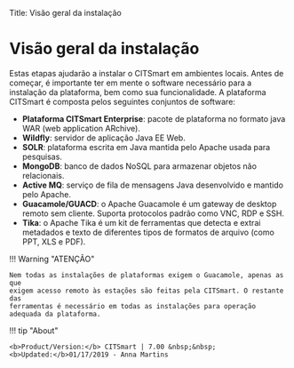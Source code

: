 Title: Visão geral da instalação

# Visão geral da instalação

Estas etapas ajudarão a instalar o CITSmart em ambientes locais. Antes de
começar, é importante ter em mente o software necessário para a instalação da
plataforma, bem como sua funcionalidade. A plataforma CITSmart é composta pelos
seguintes conjuntos de software:


* **Plataforma CITSmart Enterprise**: pacote de plataforma no formato java WAR (web application ARchive).
* **Wildfly**: servidor de aplicação Java EE Web.
* **SOLR**: plataforma escrita em Java mantida pelo Apache usada para pesquisas.
* **MongoDB**: banco de dados NoSQL para armazenar objetos não relacionais.
* **Active MQ**: serviço de fila de mensagens Java desenvolvido e mantido pelo Apache.
* **Guacamole/GUACD**: o Apache Guacamole é um gateway de desktop remoto sem cliente. Suporta
protocolos padrão como VNC, RDP e SSH.
* **Tika**: o Apache Tika é um kit de ferramentas que detecta e extrai metadados e texto de
diferentes tipos de formatos de arquivo (como PPT, XLS e PDF).

!!! Warning "ATENÇÃO"

    Nem todas as instalações de plataformas exigem o Guacamole, apenas as que
    exigem acesso remoto às estações são feitas pela CITSmart. O restante das
    ferramentas é necessário em todas as instalações para operação adequada da plataforma.


!!! tip "About"

    <b>Product/Version:</b> CITSmart | 7.00 &nbsp;&nbsp;
    <b>Updated:</b>01/17/2019 - Anna Martins
